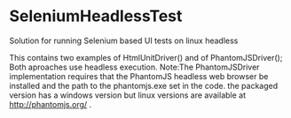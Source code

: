 # SeleniumHeadlessTest
Solution for running Selenium based UI tests on linux headless

This contains two examples of  HtmlUnitDriver() and of PhantomJSDriver();
Both aproaches use headless execution.
Note:The PhantomJSDriver implementation requires that the PhantomJS headless web browser be installed and the path to the
phantomjs.exe set in the code. the packaged version has a windows version but linux versions are available at http://phantomjs.org/ . 
